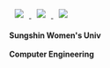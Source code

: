 <!-- ## ***ABOUT ME*** -->

<a href="https://already-nyeong.notion.site/Portfolio-debebb65bcf2427f87f58d0acba63de6">
      <img
      src="http://img.shields.io/badge/Portfolio-05022C?style=flat&logo=notion&link=https://furtive-wormhole-549.notion.site/Portfolio-debebb65bcf2427f87f58d0acba63de6"
      style="height : auto; margin-left : 10px; margin-right : 10px;"/>
    </a>

<a href="https://www.instagram.com/br.__ght/">
    <img 
        src="http://img.shields.io/badge/-instagram-05022C?style=flat&logo=Instagram&link=https://www.instagram.com/br.__ght/"
        style="height : auto; margin-left : 10px; margin-right : 10px;"/>
</a>

<!-- <a href="https://blog.naver.com/kjw87130">
      <img
      src="http://img.shields.io/badge/-Blog-05022C?style=flat&logo=naver&link=https://blog.naver.com/kjw87130"
      style="height : auto; margin-left : 10px; margin-right : 10px;"/>
</a> -->

<a href="mailto:already.nyeong@gmail.com">
    <img 
    src="https://img.shields.io/badge/Gmail-05022C?style=flat&logo=Gmail&logoColor=white&link=mailto:already.nyeong@gmail.com"
    style="height : auto; margin-left : 10px; margin-right : 10px;"/>
</a>

#### Sungshin Women's Univ<br/></br>Computer Engineering

<!-- ## ***TECT STACK***

<div align="left">
  <img src="https://img.shields.io/badge/react-61DAFB?style=flat-square&logo=react&logoColor=black"> 
  <img src="https://img.shields.io/badge/html-E34F26?style=flat-square&logo=html5&logoColor=white"/>
  <img src="https://img.shields.io/badge/css-blue?style=flat-square&logo=css3&logoColor=white"/> 
  <br/>
  <img src="https://img.shields.io/badge/Python-blue?style=flat-square&logo=Python&logoColor=white"/>
  <img src="https://img.shields.io/badge/c++-00599C?style=flat-square&logo=c%2B%2B&logoColor=white"/> 
  <img src="https://img.shields.io/badge/Java-blue?style=flat-square&logo=Java&logoColor=white"/> 
  <br/>
  <img src="https://img.shields.io/badge/Node.js-339933?style=flat-square&logo=Node.js&logoColor=white"/> 
  <img src="https://img.shields.io/badge/express.js-%23404d59.svg?style=flat-square&logo=Node.js&logoColor=white"/> 
  <br/>
  <img src ="https://img.shields.io/badge/MariaDB-003545?style=flat-square&logo=Node.js&logoColor=white"/> 
  <img src="https://img.shields.io/badge/mysql-%2300f.svg?style=flat-square&logo=Node.js&logoColor=white"/> 
<!--   <img src="https://img.shields.io/badge/react-%2320232a.svg?style=flat-square&logo=Node.js&logoColor=white"/> -->
<!-- </div> --> 

<!-- <br/><br/> -->

<!-- [!['s github stats](https://github-readme-stats.vercel.app/api?username=alreadynyeong&count_private=true&custom_title=My%20bright%20github🌠&bg_color=05022C&title_color=FFD966&text_color=FFD966)](https://github.com/anuraghazra/github-readme-stats) -->

